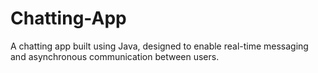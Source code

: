 # Chatting-App
A chatting app built using Java, designed to enable real-time messaging and asynchronous communication between users.
